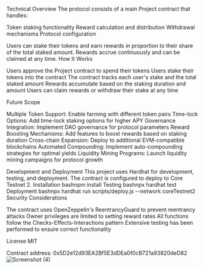 Technical Overview
The protocol consists of a main Project contract that handles:

Token staking functionality
Reward calculation and distribution
Withdrawal mechanisms
Protocol configuration

Users can stake their tokens and earn rewards in proportion to their share of the total staked amount. Rewards accrue continuously and can be claimed at any time.
How It Works

Users approve the Project contract to spend their tokens
Users stake their tokens into the contract
The contract tracks each user's stake and the total staked amount
Rewards accumulate based on the staking duration and amount
Users can claim rewards or withdraw their stake at any time

Future Scope

Multiple Token Support: Enable farming with different token pairs
Time-lock Options: Add time-lock staking options for higher APY
Governance Integration: Implement DAO governance for protocol parameters
Reward Boosting Mechanisms: Add features to boost rewards based on staking duration
Cross-chain Expansion: Deploy to additional EVM-compatible blockchains
Automated Compounding: Implement auto-compounding strategies for optimal yields
Liquidity Mining Programs: Launch liquidity mining campaigns for protocol growth

Development and Deployment
This project uses Hardhat for development, testing, and deployment. The contract is configured to deploy to Core Testnet 2.
Installation
bashnpm install
Testing
bashnpx hardhat test
Deployment
bashnpx hardhat run scripts/deploy.js --network coreTestnet2
Security Considerations

The contract uses OpenZeppelin's ReentrancyGuard to prevent reentrancy attacks
Owner privileges are limited to setting reward rates
All functions follow the Checks-Effects-Interactions pattern
Extensive testing has been performed to ensure correct functionality

License
MIT

Contract address: 0x5D2e12d93EA2Bf5E3dDEa0f0cB721a93820deD82
![Screenshot (4)](https://github.com/user-attachments/assets/471c36ce-f1c1-481a-9bfd-0bb3ffcc0415)

